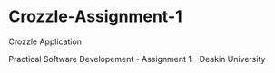 # Crozzle-Assignment-1
Crozzle Application

Practical Software Developement - Assignment 1 - Deakin University
